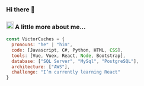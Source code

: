 ### Hi there 👋 

### <img src="https://media1.giphy.com/media/GFtsjaDVJnoNa/200w.webp?cid=ecf05e47womki3k2ilvingpznbamzd5wzguz3nrefqut15mc&rid=200w.webp&ct=s" width="20"> A little more about me...

```javascript
const VictorCuches = {
  pronouns: "he" | "him",
  code: [Javascript, C#, Python, HTML, CSS],
  tools: [Vue, Vuex, React, Node, Bootstrap],
  database: ["SQL Server", "MySql", "PostgreSQL"],
  architecture: ["AWS"],
  challenge: "I’m currently learning React"
}
```

